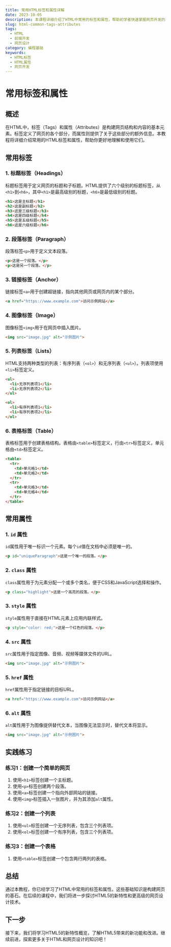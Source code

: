 ```yaml
---
title: 常用HTML标签和属性详解
date: 2023-10-05
description: 本课程详细介绍了HTML中常用的标签和属性，帮助初学者快速掌握网页开发的基础知识。
slug: html-common-tags-attributes
tags:
  - HTML
  - 前端开发
  - 网页设计
category: 编程基础
keywords:
  - HTML标签
  - HTML属性
  - 网页开发
---
```


# 常用标签和属性

## 概述

在HTML中，标签（Tags）和属性（Attributes）是构建网页结构和内容的基本元素。标签定义了网页的各个部分，而属性则提供了关于这些部分的额外信息。本教程将详细介绍常用的HTML标签和属性，帮助你更好地理解和使用它们。

## 常用标签

### 1. 标题标签（Headings）

标题标签用于定义网页的标题和子标题。HTML提供了六个级别的标题标签，从`<h1>`到`<h6>`，其中`<h1>`是最高级别的标题，`<h6>`是最低级别的标题。

```html
<h1>这是主标题</h1>
<h2>这是副标题</h2>
<h3>这是三级标题</h3>
<h4>这是四级标题</h4>
<h5>这是五级标题</h5>
<h6>这是六级标题</h6>
```

### 2. 段落标签（Paragraph）

段落标签`<p>`用于定义文本段落。

```html
<p>这是一个段落。</p>
<p>这是另一个段落。</p>
```

### 3. 链接标签（Anchor）

链接标签`<a>`用于创建超链接，指向其他网页或网页内的某个部分。

```html
<a href="https://www.example.com">访问示例网站</a>
```

### 4. 图像标签（Image）

图像标签`<img>`用于在网页中插入图片。

```html
<img src="image.jpg" alt="示例图片">
```

### 5. 列表标签（Lists）

HTML支持两种类型的列表：有序列表（`<ol>`）和无序列表（`<ul>`）。列表项使用`<li>`标签定义。

```html
<ul>
  <li>无序列表项1</li>
  <li>无序列表项2</li>
</ul>

<ol>
  <li>有序列表项1</li>
  <li>有序列表项2</li>
</ol>
```

### 6. 表格标签（Table）

表格标签用于创建表格结构。表格由`<table>`标签定义，行由`<tr>`标签定义，单元格由`<td>`标签定义。

```html
<table>
  <tr>
    <td>单元格1</td>
    <td>单元格2</td>
  </tr>
  <tr>
    <td>单元格3</td>
    <td>单元格4</td>
  </tr>
</table>
```

## 常用属性

### 1. `id` 属性

`id`属性用于唯一标识一个元素。每个`id`值在文档中必须是唯一的。

```html
<p id="uniqueParagraph">这是一个唯一的段落。</p>
```

### 2. `class` 属性

`class`属性用于为元素分配一个或多个类名，便于CSS和JavaScript选择和操作。

```html
<p class="highlight">这是一个高亮的段落。</p>
```

### 3. `style` 属性

`style`属性用于直接在HTML元素上应用内联样式。

```html
<p style="color: red;">这是一个红色的段落。</p>
```

### 4. `src` 属性

`src`属性用于指定图像、音频、视频等媒体文件的URL。

```html
<img src="image.jpg" alt="示例图片">
```

### 5. `href` 属性

`href`属性用于指定链接的目标URL。

```html
<a href="https://www.example.com">访问示例网站</a>
```

### 6. `alt` 属性

`alt`属性用于为图像提供替代文本，当图像无法显示时，替代文本将显示。

```html
<img src="image.jpg" alt="示例图片">
```

## 实践练习

### 练习1：创建一个简单的网页

1. 使用`<h1>`标签创建一个主标题。
2. 使用`<p>`标签创建两个段落。
3. 使用`<a>`标签创建一个指向外部网站的链接。
4. 使用`<img>`标签插入一张图片，并为其添加`alt`属性。

### 练习2：创建一个列表

1. 使用`<ul>`标签创建一个无序列表，包含三个列表项。
2. 使用`<ol>`标签创建一个有序列表，包含三个列表项。

### 练习3：创建一个表格

1. 使用`<table>`标签创建一个包含两行两列的表格。

## 总结

通过本教程，你已经学习了HTML中常用的标签和属性。这些基础知识是构建网页的基石。在后续的课程中，我们将进一步探讨HTML5的新特性和更高级的网页设计技术。

## 下一步

接下来，我们将学习HTML5的新特性概览，了解HTML5带来的新功能和改进。继续前进，探索更多关于HTML和网页设计的知识吧！